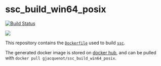 # ssc_build_win64_posix

[![Build Status](https://travis-ci.org/Gjacquenot/ssc_build_win64_posix.svg?branch=master)](https://travis-ci.org/Gjacquenot/ssc_build_win64_posix)

[![](https://images.microbadger.com/badges/image/gjacquenot/ssc_build_win64_posix.svg)](https://microbadger.com/images/gjacquenot/ssc_build_win64_posix "ssc_build_win64_posix")

This repository contains the [`Dockerfile`](Dockerfile) used to build [`ssc`](https://github.com/Gjacquenot/ssc).

The generated docker image is stored on [docker hub](https://hub.docker.com/r/gjacquenot/ssc_build_win64_posix), and can be pulled with `docker pull gjacquenot/ssc_build_win64_posix`.
